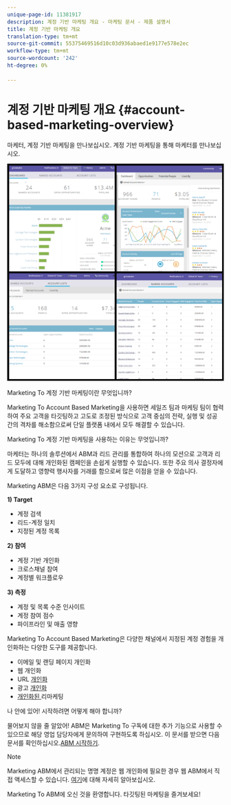 ```yaml
---
unique-page-id: 11381917
description: 계정 기반 마케팅 개요 - 마케팅 문서 - 제품 설명서
title: 계정 기반 마케팅 개요
translation-type: tm+mt
source-git-commit: 55375469516d10c03d936abaed1e9177e578e2ec
workflow-type: tm+mt
source-wordcount: '242'
ht-degree: 0%

---
```



# 계정 기반 마케팅 개요 {#account-based-marketing-overview}

마케터, 계정 기반 마케팅을 만나보십시오. 계정 기반 마케팅을 통해 마케터를 만나보십시오.

![](assets/photo-collage.png)

Marketing To 계정 기반 마케팅이란 무엇입니까?

Marketing To Account Based Marketing을 사용하면 세일즈 팀과 마케팅 팀이 협력하여 주요 고객을 타깃팅하고 고도로 조정된 방식으로 고객 중심의 전략, 실행 및 성공 간의 격차를 해소함으로써 단일 플랫폼 내에서 모두 해결할 수 있습니다.

Marketing To 계정 기반 마케팅을 사용하는 이유는 무엇입니까?

마케터는 하나의 솔루션에서 ABM과 리드 관리를 통합하여 하나의 모션으로 고객과 리드 모두에 대해 개인화된 캠페인을 손쉽게 실행할 수 있습니다. 또한 주요 의사 결정자에게 도달하고 영향력 행사자를 거래를 함으로써 많은 이점을 얻을 수 있습니다.

Marketing ABM은 다음 3가지 구성 요소로 구성됩니다.

**1) Target**

* 계정 검색
* 리드-계정 일치
* 지정된 계정 목록

**2) 참여**

* 계정 기반 개인화
* 크로스채널 참여
* 계정별 워크플로우

**3) 측정**

* 계정 및 목록 수준 인사이트
* 계정 참여 점수
* 파이프라인 및 매출 영향

Marketing To Account Based Marketing은 다양한 채널에서 지정된 계정 경험을 개인화하는 다양한 도구를 제공합니다.

* 이메일 및 랜딩 페이지 개인화
* 웹 개인화
* URL [개인화](/help/marketo/product-docs/demand-generation/landing-pages/personalizing-landing-pages/enable-personalized-urls-for-your-account.md)
* 광고 [개인화](/help/marketo/product-docs/demand-generation/facebook/create-a-custom-audience-in-facebook.md)
* [개인화된 ](/help/marketo/product-docs/web-personalization/website-retargeting/retargeting-with-web-personalization-data.md) 리마케팅

나 안에 있어! 시작하려면 어떻게 해야 합니까?

물어보지 않을 줄 알았어! ABM은 Marketing To 구독에 대한 추가 기능으로 사용할 수 있으므로 해당 영업 담당자에게 문의하여 구현하도록 하십시오. 이 문서를 받으면 다음 문서를 확인하십시오.[ABM 시작하기](/help/marketo/product-docs/account-based-marketing/setup-abm/getting-started-with-abm.md).

>[!NOTE]
>
>Marketing ABM에서 관리되는 명명 계정은 웹 개인화에 필요한 경우 웹 ABM에서 직접 액세스할 수 있습니다. [여기](/help/marketo/product-docs/web-personalization/account-based-web-marketing/account-based-web-marketing-with-abm.md)에 대해 자세히 알아보십시오.

Marketing To ABM에 오신 것을 환영합니다. 타깃팅된 마케팅을 즐겨보세요!
